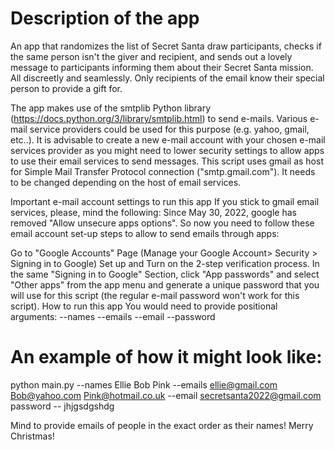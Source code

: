 # Description of the app
An app that randomizes the list of Secret Santa draw participants, checks if the same person isn't the giver and recipient, and sends out a lovely message to participants informing them about their Secret Santa mission.  All discreetly and seamlessly. Only recipients of the email know their special person to provide a gift for.

The app makes use of the smtplib Python library (https://docs.python.org/3/library/smtplib.html) to send e-mails. Various e-mail service providers could be used for this purpose (e.g. yahoo, gmail, etc..). It is advisable to create a new e-mail account with your chosen e-mail services provider as you might need to lower security settings to allow apps to use their email services to send messages. This script uses gmail as host for Simple Mail Transfer Protocol connection ("smtp.gmail.com"). It needs to be changed depending on the host of email services.  

Important e-mail account settings to run this app
If you stick to gmail email services, please, mind the following: Since May 30, 2022, google has removed "Allow unsecure apps options". So now you need to follow these email account set-up steps to allow to send emails through apps:

Go to "Google Accounts" Page (Manage your Google Account> Security > Signing in to Google)
Set up and Turn on the 2-step verification process.
In the same "Signing in to Google" Section, click "App passwords" and select "Other apps" from the app menu and generate a unique password that you will use for this script (the regular e-mail password won't work for this script).
How to run this app
You would need to provide positional arguments: --names --emails --email --password

# An example of how it might look like:

python main.py --names Ellie Bob Pink --emails ellie@gmail.com Bob@yahoo.com Pink@hotmail.co.uk --email secretsanta2022@gmail.com password -- jhjgsdgshdg

Mind to provide emails of people in the exact order as their names!
Merry Christmas! 
